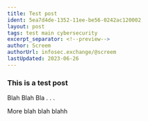 ```yaml
---
title: Test post
ident: 5ea7d4de-1352-11ee-be56-0242ac120002
layout: post
tags: test main cybersecurity
excerpt_separator: <!--preview-->
author: Screem
authorUrl: infosec.exchange/@screem
lastUpdated: 2023-06-26
---
```


### This is a test post

Blah Blah Bla . . .
<!--preview-->
More blah blah blahh